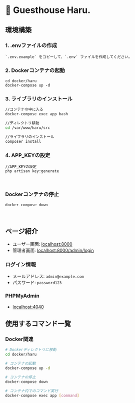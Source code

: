# 🌸 Guesthouse Haru.

## 環境構築

### 1. .envファイルの作成

```
`.env.example` をコピーして、`.env` ファイルを作成してください。
```

### 2.  Dockerコンテナの起動

```
cd docker/haru
docker-compose up -d

```

### 3. ライブラリのインストール

```bash
//コンテナの中に入る
docker-compose exec app bash

//ディレクトリ移動
cd /var/www/haru/src

//ライブラリのインストール
composer install
```

### 4. APP_KEYの設定

```
//APP_KEYの設定
php artisan key:generate
```

<br>

### Dockerコンテナの停止

```
docker-compose down
```

<br>

## ページ紹介

- ユーザー画面: [localhost:8000](http://localhost:8000)
- 管理者画面: [localhost:8000/admin/login](http://localhost:8000/admin/login)

### ログイン情報

- メールアドレス: `admin@example.com`
- パスワード: `password123`

### PHPMyAdmin

- [localhost:4040](http://localhost:4040)

## 使用するコマンド一覧

### Docker関連

```bash
# Dockerディレクトリに移動
cd docker/haru

# コンテナの起動
docker-compose up -d

# コンテナの停止
docker-compose down

# コンテナ内でのコマンド実行
docker-compose exec app [command]
